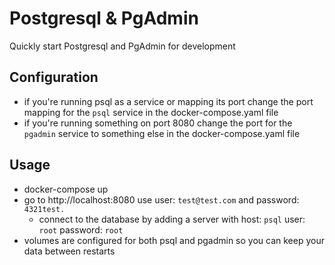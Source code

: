# Postgresql & PgAdmin

Quickly start Postgresql and PgAdmin for development

## Configuration

- if you're running psql as a service or mapping its port change the port mapping for the `psql` service in the docker-compose.yaml file
- if you're running something on port 8080 change the port for the `pgadmin` service to something else in the docker-compose.yaml file

## Usage

- docker-compose up
- go to http://localhost:8080 use user: `test@test.com` and password: `4321test.`
  - connect to the database by adding a server with host: `psql` user: `root` password: `root`
- volumes are configured for both psql and pgadmin so you can keep your data between restarts
